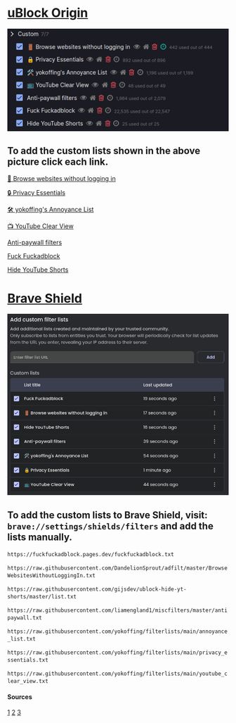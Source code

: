 # [uBlock Origin](https://ublockorigin.com/)

![ublock-image](/src/ublock-origin.png)

## To add the custom lists shown in the above picture click each link. 

[ 🚪 Browse websites without logging in](https://subscribe.adblockplus.org/?location=https://raw.githubusercontent.com/DandelionSprout/adfilt/master/BrowseWebsitesWithoutLoggingIn.txt&title=Browse%20websites%20without%20logging%20in)

[🔒 Privacy Essentials](https://subscribe.adblockplus.org/?location=https://raw.githubusercontent.com/yokoffing/filterlists/main/privacy_essentials.txt&title=Privacy%20Essentials)

[🛠️ yokoffing's Annoyance List](https://subscribe.adblockplus.org/?location=https://raw.githubusercontent.com/yokoffing/filterlists/main/annoyance_list.txt&title=yokoffing%27s%20Annoyance%20List)

[📺 YouTube Clear View](https://subscribe.adblockplus.org/?location=https://raw.githubusercontent.com/yokoffing/filterlists/main/youtube_clear_view.txt&title=YouTube%20Clear%20View)

[Anti-paywall filters](https://subscribe.adblockplus.org/?location=https://raw.githubusercontent.com/liamengland1/miscfilters/master/antipaywall.txt&title=Anti-paywall%20filters)

[Fuck Fuckadblock](https://subscribe.adblockplus.org/?location=https://fuckfuckadblock.pages.dev/fuckfuckadblock.txt?_=rawlist&title=Fuck%20Fuckadblock)

[Hide YouTube Shorts](https://subscribe.adblockplus.org/?location=https://raw.githubusercontent.com/gijsdev/ublock-hide-yt-shorts/master/list.txt?_=rawlist&title=Hide%20YouTube%20Shorts)

# [Brave Shield](https://brave.com/shields/)

![brave-shield-image](/src/brave-shield.png)

## To add the custom lists to Brave Shield, visit: `brave://settings/shields/filters` and add the lists manually.

`https://fuckfuckadblock.pages.dev/fuckfuckadblock.txt`

`https://raw.githubusercontent.com/DandelionSprout/adfilt/master/BrowseWebsitesWithoutLoggingIn.txt`

`https://raw.githubusercontent.com/gijsdev/ublock-hide-yt-shorts/master/list.txt`

`https://raw.githubusercontent.com/liamengland1/miscfilters/master/antipaywall.txt`

`https://raw.githubusercontent.com/yokoffing/filterlists/main/annoyance_list.txt`

`https://raw.githubusercontent.com/yokoffing/filterlists/main/privacy_essentials.txt`

`https://raw.githubusercontent.com/yokoffing/filterlists/main/youtube_clear_view.txt`

#### Sources
[1](https://github.com/yokoffing/filterlists)
[2](https://github.com/gijsdev/ublock-hide-yt-shorts)
[3](https://github.com/bogachenko/fuckfuckadblock)